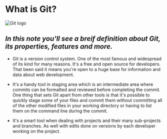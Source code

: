 # What is Git?
![Git logo](https://blog.knoldus.com/wp-content/uploads/2020/05/cover-first-steps-git.png)
## *In this note you'll see a breif definition about Git, its properties, features and more.*

* Git is a version control system. One of the most famous and widespread of its kind for many reasons. It's a free and open source for developers. That been said it means you're open to a huge base for information and data about web development.

* It's a handy tool in staging area which is an intermediate area where commits can be formatted and reviewed before completing the commit. One thing that sets Git apart from other tools is that it's possible to quickly stage some of your files and commit them without committing all of the other modified files in your working directory or having to list them on the command line during the commit.

* It's a smart tool when dealing with projects and their many sub-projects and branches. As well with edits done on versions by each developer working on the project.